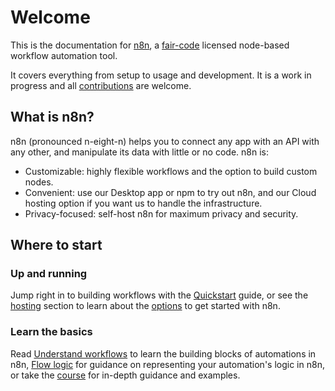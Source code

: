 # Welcome

This is the documentation for [n8n](https://n8n.io/), a [fair-code](http://faircode.io) licensed node-based workflow automation tool.

It covers everything from setup to usage and development. It is a work in progress and all [contributions](/contributing/) are welcome.

## What is n8n?

n8n (pronounced n-eight-n) helps you to connect any app with an API with any other, and manipulate its data with little or no code. n8n is:

* Customizable: highly flexible workflows and the option to build custom nodes.
* Convenient: use our Desktop app or npm to try out n8n, and our Cloud hosting option if you want us to handle the infrastructure.
* Privacy-focused: self-host n8n for maximum privacy and security.

## Where to start

### Up and running

Jump right in to building workflows with the [Quickstart](/quickstart/) guide, or see the [hosting](/hosting/) section to learn about the [options](/hosting/options/) to get started with n8n.

### Learn the basics

Read [Understand workflows](/workflows/) to learn the building blocks of automations in n8n, [Flow logic](/flow-logic/) for guidance on representing your automation's logic in n8n, or take the [course](/courses/) for in-depth guidance and examples.

